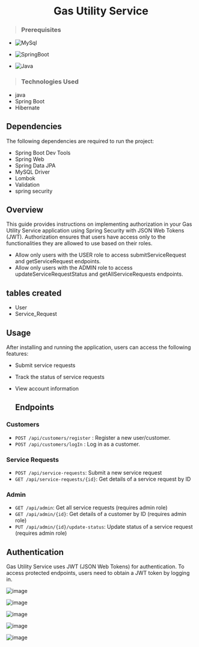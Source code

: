 <h1 align="center"> Gas Utility Service </h1>

>### Prerequisites
* ![MySql](https://img.shields.io/badge/DBMS-MYSQL%205.7%20or%20Higher-red)
 * ![SpringBoot](https://img.shields.io/badge/Framework-SpringBoot-green)


* ![Java](https://img.shields.io/badge/Language-Java%208%20or%20higher-yellow)
>### Technologies Used
* java
* Spring Boot
* Hibernate
## Dependencies
The following dependencies are required to run the project:

* Spring Boot Dev Tools
* Spring Web
* Spring Data JPA
* MySQL Driver
* Lombok
* Validation
* spring security
  
## Overview
This guide provides instructions on implementing authorization in your Gas Utility Service application using Spring Security with JSON Web Tokens (JWT).
 Authorization ensures that users have access only to the functionalities they are allowed to use based on their roles.
 - Allow only users with the USER role to access submitServiceRequest and getServiceRequest endpoints.
 - Allow only users with the ADMIN role to access updateServiceRequestStatus and getAllServiceRequests endpoints.

## tables created
- User
- Service_Request

## Usage

After installing and running the application, users can access the following features:

- Submit service requests
- Track the status of service requests
- View account information

  ## Endpoints

### Customers

- `POST /api/customers/register` : Register a new user/customer.
- `POST /api/customers/logIn` : Log in as a customer.

### Service Requests

- `POST /api/service-requests`: Submit a new service request
- `GET /api/service-requests/{id}`: Get details of a service request by ID

### Admin

- `GET /api/admin`: Get all service requests (requires admin role)
- `GET /api/admin/{id}`: Get details of a customer by ID (requires admin role)
- `PUT /api/admin/{id}/update-status`: Update status of a service request (requires admin role)

## Authentication

Gas Utility Service uses JWT (JSON Web Tokens) for authentication. To access protected endpoints, users need to obtain a JWT token by logging in.



![image](https://github.com/ankitSarwar/GasUtilityService_Backend/assets/111841677/8a66fcf3-a0c9-4ebd-a744-16913056ff69)

![image](https://github.com/ankitSarwar/GasUtilityService_Backend/assets/111841677/ddf6878f-2915-4e79-b0a4-f080170135d8)

![image](https://github.com/ankitSarwar/GasUtilityService_Backend/assets/111841677/15e1cc50-8e08-42f4-b3f4-d6b237e73694)

![image](https://github.com/ankitSarwar/GasUtilityService_Backend/assets/111841677/a4cd72e3-e3d4-4703-a222-70b0fef78b2b)


![image](https://github.com/ankitSarwar/GasUtilityService_Backend/assets/111841677/ccdacdcb-0c56-44e8-b9c4-004f75b04a6a)








